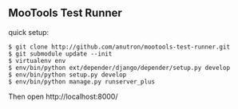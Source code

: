 MooTools Test Runner
--------------------

quick setup:

	$ git clone http://github.com/anutron/mootools-test-runner.git
	$ git submodule update --init
	$ virtualenv env
	$ env/bin/python ext/depender/django/depender/setup.py develop
	$ env/bin/python setup.py develop
	$ env/bin/python manage.py runserver_plus

Then open http://localhost:8000/